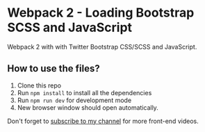 # Webpack 2 - Loading Bootstrap SCSS and JavaScript

Webpack 2 with with Twitter Bootstrap CSS/SCSS and JavaScript.

## How to use the files?

1. Clone this repo
2. Run `npm install` to install all the dependencies
3. Run `npm run dev` for development mode
4. New browser window should open automatically.

Don't forget to [subscribe to my channel](https://www.youtube.com/channel/UC7O6CntQoAI-wYyJxYiqNUg?sub_confirmation=1) for more front-end videos.
